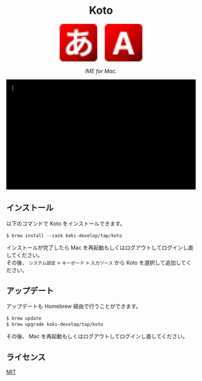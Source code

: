 <h1 align="center">Koto</h1>

<p align="center">
  <img src="./Koto/Resources/ja.svg" width="100px">
  &nbsp;
  &nbsp;
  <img src="./Koto/Resources/en.svg" width="100px">
</p>

<p align="center">
  <i>IME for Mac.</i>
</p>

<p align="center">
  <img src="./assets/demo.gif" width="600px">
</p>

## インストール

以下のコマンドで Koto をインストールできます。

```console
$ brew install --cask koki-develop/tap/koto
```

インストールが完了したら Mac を再起動もしくはログアウトしてログインし直してください。  
その後、 `システム設定` > `キーボード` > `入力ソース` から Koto を選択して追加してください。

## アップデート

アップデートも Homebrew 経由で行うことができます。

```console
$ brew update
$ brew upgrade koki-develop/tap/koto
```

その後、 Mac を再起動もしくはログアウトしてログインし直してください。

## ライセンス

[MIT](./LICENSE)
